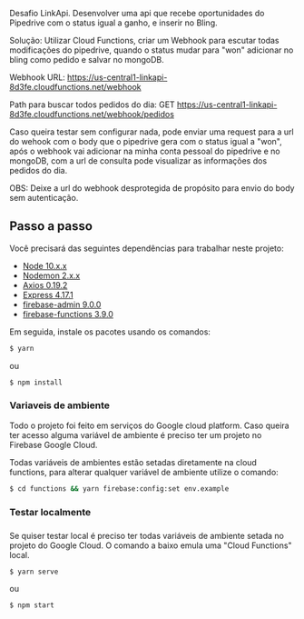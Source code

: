 Desafio LinkApi.
Desenvolver uma api que recebe oportunidades do Pipedrive com o status igual a ganho, e inserir no Bling.


Solução: Utilizar Cloud Functions, criar um Webhook para escutar todas modificações do pipedrive, quando o status mudar para "won" adicionar no bling como pedido e salvar no mongoDB.

Webhook URL: https://us-central1-linkapi-8d3fe.cloudfunctions.net/webhook

Path para buscar todos pedidos do dia: GET https://us-central1-linkapi-8d3fe.cloudfunctions.net/webhook/pedidos

Caso queira testar sem configurar nada, pode enviar uma request para a url do wehook com o body que o pipedrive gera com o status igual a "won", após o webhook vai adicionar na minha conta pessoal do pipedrive e no mongoDB, com a url de consulta pode visualizar as informações dos pedidos do dia.

OBS: Deixe a url do webhook desprotegida de propósito para envio do body sem autenticação.


## Passo a passo

Você precisará das seguintes dependências para trabalhar neste projeto:

- [Node 10.x.x](https://github.com/creationix/nvm)
- [Nodemon 2.x.x](https://github.com/remy/nodemon)
- [Axios 0.19.2](https://github.com/axios/axios)
- [Express 4.17.1](https://github.com/axios/axios)
- [firebase-admin 9.0.0](https://github.com/firebase/firebase-admin-node)
- [firebase-functions 3.9.0](https://github.com/firebase/firebase-functions)

Em seguida, instale os pacotes usando os comandos:

```sh
$ yarn
```

ou

```sh
$ npm install
```

### Variaveis de ambiente 

Todo o projeto foi feito em serviços do Google cloud platform.
Caso queira ter acesso alguma variável de ambiente é preciso ter um projeto no Firebase Google Cloud.

Todas variáveis de ambientes estão setadas diretamente na cloud functions, para alterar qualquer variável de ambiente utilize o comando:

```sh
$ cd functions && yarn firebase:config:set env.example 
```

### Testar localmente
### 
Se quiser testar local é preciso ter todas variáveis de ambiente setada no projeto do Google Cloud.
O comando a baixo emula uma "Cloud Functions" local.
```sh
$ yarn serve
```

ou

```sh
$ npm start
```
